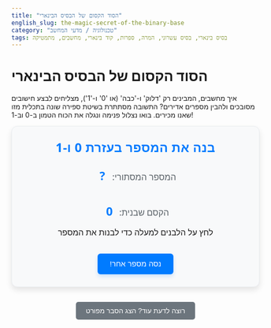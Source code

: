 ```yaml
---
title: "הסוד הקסום של הבסיס הבינארי"
english_slug: the-magic-secret-of-the-binary-base
category: "טכנולוגיה / מדעי המחשב"
tags: בסיס בינארי, בסיס עשרוני, המרה, ספרות, קוד בינארי, מחשבים, מתמטיקה
---
```

# הסוד הקסום של הבסיס הבינארי

איך מחשבים, המבינים רק 'דלוק' ו-'כבה' (או '0' ו-'1'), מצליחים לבצע חישובים מסובכים ולהבין מספרים אדירים? התשובה מסתתרת בשיטת ספירה שונה בתכלית מזו שאנו מכירים. בואו נצלול פנימה ונגלה את הכוח הטמון ב-0 וב-1!

<div class="binary-app-container">
    <h2 class="app-title">בנה את המספר בעזרת 0 ו-1</h2>
    <div class="target-number">
        <span class="label">המספר המסתורי:</span> <span id="targetDecimal" class="number-value">?</span>
    </div>
    <div class="binary-bits" id="binaryBitsContainer">
        <!-- Binary bits (the interactive building blocks) will be added here by JS -->
    </div>
    <div class="current-sum">
        <span class="label">הקסם שבנית:</span> <span id="currentDecimalSum" class="number-value">0</span>
    </div>
    <div class="feedback" id="feedbackMessage">
        לחץ על הלבנים למעלה כדי לבנות את המספר
    </div>
    <button id="newNumberButton" class="app-button">נסה מספר אחר!</button>
</div>

<style>
    :root {
        --primary-color: #007bff; /* Blue */
        --secondary-color: #28a745; /* Green */
        --warning-color: #ffc107; /* Yellow */
        --danger-color: #dc3545; /* Red */
        --info-color: #6c757d; /* Grey */
        --background-color: #f8f9fa; /* Light grey */
        --card-background: #ffffff; /* White */
        --border-color: #e9ecef; /* Lighter grey */
        --text-color: #343a40; /* Dark grey */
        --font-family: 'Segoe UI', Tahoma, Geneva, Verdana, sans-serif;
    }

    .binary-app-container {
        direction: rtl;
        font-family: var(--font-family);
        background-color: var(--background-color);
        border-radius: 12px;
        padding: 25px;
        margin-bottom: 30px;
        text-align: center;
        box-shadow: 0 6px 12px rgba(0, 0, 0, 0.1);
        border: 1px solid var(--border-color);
        overflow: hidden; /* Needed for potential animations */
        position: relative;
    }

    .app-title {
        color: var(--primary-color);
        margin-top: 0;
        margin-bottom: 25px;
        font-size: 1.8em;
        font-weight: bold;
        letter-spacing: 0.5px;
    }

    .target-number, .current-sum {
        font-size: 1.4em;
        margin-bottom: 15px;
        color: var(--text-color);
    }

    .target-number .number-value,
    .current-sum .number-value {
        font-weight: bold;
        color: var(--primary-color);
        font-size: 1.2em; /* Slightly larger number */
        display: inline-block; /* For potential animation */
        min-width: 30px; /* Prevent layout shift */
    }

    .target-number .label,
    .current-sum .label {
         font-size: 0.9em; /* Smaller label */
         color: #5a6268; /* Darker grey */
    }


    .binary-bits {
        display: flex;
        justify-content: center;
        gap: 12px; /* Increased gap */
        margin-bottom: 25px;
        flex-wrap: wrap;
        perspective: 1000px; /* For flip animation */
    }

    .binary-bit {
        width: 60px; /* Wider */
        height: 80px; /* Taller */
        border: 2px solid var(--border-color);
        border-radius: 8px; /* More rounded corners */
        display: flex;
        flex-direction: column;
        justify-content: center;
        align-items: center;
        cursor: pointer;
        user-select: none;
        font-size: 2.2em; /* Larger number */
        font-weight: bold;
        background-color: var(--card-background);
        color: var(--text-color);
        transition: all 0.3s ease-in-out, transform 0.1s ease-out; /* Smooth transitions */
        box-shadow: 0 2px 5px rgba(0, 0, 0, 0.08);
        position: relative;
        transform-style: preserve-3d; /* For 3D flip */
    }

    .binary-bit .bit-value {
         position: absolute;
         top: 50%;
         left: 50%;
         transform: translate(-50%, -50%);
         backface-visibility: hidden; /* Hide back during flip */
    }

     .binary-bit .power-of-2 {
        font-size: 0.8em; /* Slightly larger */
        font-weight: normal;
        color: var(--info-color); /* Grey */
        margin-top: 50px; /* Position below the number */
        position: absolute;
        bottom: 8px;
        left: 0;
        right: 0;
     }

    .binary-bit:hover {
        border-color: var(--primary-color);
        box-shadow: 0 4px 8px rgba(0, 123, 255, 0.2); /* Blue shadow on hover */
    }

    .binary-bit.on {
        background: linear-gradient(135deg, var(--secondary-color), #218838); /* Gradient */
        color: white;
        border-color: var(--secondary-color);
        box-shadow: 0 4px 10px rgba(40, 167, 69, 0.3); /* Green shadow when on */
        transform: rotateY(180deg); /* Flip animation */
    }

    .binary-bit.on .bit-value {
         transform: translate(-50%, -50%) rotateY(180deg); /* Flip text back */
    }

    .binary-bit.on .power-of-2 {
        color: rgba(255, 255, 255, 0.8); /* Lighter color when on */
    }

     /* Animation for feedback messages */
    .feedback {
        font-size: 1.2em;
        min-height: 1.8em; /* Reserve more space */
        transition: color 0.4s ease-in-out, transform 0.4s ease-in-out, opacity 0.4s ease-in-out;
        opacity: 1;
        transform: translateY(0);
    }

    .feedback:empty {
        opacity: 0; /* Hide if empty */
    }

    .feedback.too-low {
        color: var(--warning-color);
        transform: translateY(-5px); /* Slight lift */
    }

    .feedback.too-high {
        color: var(--danger-color);
        transform: translateY(-5px); /* Slight lift */
    }

    .feedback.correct {
        color: var(--secondary-color);
        font-weight: bold;
        animation: pulse-glow 1.5s infinite ease-in-out; /* Winning animation */
    }

    @keyframes pulse-glow {
        0% { text-shadow: 0 0 5px rgba(40, 167, 69, 0.3); }
        50% { text-shadow: 0 0 15px rgba(40, 167, 69, 0.6); }
        100% { text-shadow: 0 0 5px rgba(40, 167, 69, 0.3); }
    }

    .app-button {
        padding: 12px 25px; /* More padding */
        font-size: 1.1em; /* Slightly larger font */
        cursor: pointer;
        margin-top: 25px;
        background-color: var(--primary-color);
        color: white;
        border: none;
        border-radius: 6px; /* More rounded */
        transition: background-color 0.2s ease-in-out, transform 0.1s ease-out, box-shadow 0.2s ease-in-out;
        box-shadow: 0 4px 8px rgba(0, 123, 255, 0.2);
    }

    .app-button:hover {
        background-color: #0056b3; /* Darker blue */
        box-shadow: 0 5px 10px rgba(0, 123, 255, 0.3);
    }

    .app-button:active {
        transform: scale(0.98); /* Press effect */
    }


    .explanation-button {
        display: block;
        margin: 30px auto;
        padding: 10px 20px;
        font-size: 1em;
        cursor: pointer;
        background-color: var(--info-color);
        color: white;
        border: none;
        border-radius: 5px;
        transition: background-color 0.2s ease-in-out;
    }

    .explanation-button:hover {
        background-color: #545b62;
    }

    #explanationContent {
        border-top: 1px dashed var(--border-color);
        padding-top: 25px;
        margin-top: 25px;
        text-align: right; /* Hebrew alignment */
        line-height: 1.7; /* Improved readability */
        color: var(--text-color);
    }

    #explanationContent h2 {
        color: var(--primary-color);
        margin-top: 20px;
        margin-bottom: 15px;
        font-size: 1.5em;
    }

    #explanationContent p {
        margin-bottom: 18px;
    }

    #explanationContent ul {
         margin-bottom: 18px;
         padding-right: 20px; /* Indent list */
    }

    #explanationContent li {
        margin-bottom: 10px;
    }

    #explanationContent strong {
        color: #000; /* Make strong text stand out */
    }

    /* Initially hide the explanation */
    #explanationContent {
        display: none;
    }
</style>

<button class="explanation-button" id="toggleExplanationButton">רוצה לדעת עוד? הצג הסבר מפורט</button>

<div id="explanationContent">
    <h2>מהי מערכת ספירה? הבסיס העשרוני (בסיס 10)</h2>
    <p>מערכת ספירה היא הדרך שבה אנו מייצגים מספרים. המערכת שאנו משתמשים בה כל יום היא ה"בסיס העשרוני" או "בסיס 10". היא משתמשת ב-10 ספרות קסומות (מ-0 עד 9). סוד הכוח של הבסיס העשרוני הוא שערכה של כל ספרה תלוי במיקום שלה! למשל, במספר 345, ה-'5' הוא 5 יחידות (5 כפול 10 בחזקת 0), ה-'4' הוא 4 עשרות (4 כפול 10 בחזקת 1), וה-'3' הוא 3 מאות (3 כפול 10 בחזקת 2). המספר כולו הוא פשוט הסכום: 300 + 40 + 5 = 345.</p>

    <h2>הבסיס הבינארי: העולם של 0 ו-1</h2>
    <p>בניגוד לבסיס העשרוני העשיר, הבסיס הבינארי (או בסיס 2) חי בעולם פשוט יותר – הוא משתמש בשתי ספרות בלבד: 0 ו-1. כל מספר, קטן כגדול, מיוצג באמצעות רצף ממושך של אפסים ואחדות. כל ספרה כזו בייצוג בינארי נקראת "ביט" (bit), קיצור קליט ל"binary digit".</p>

    <h2>למה דווקא 0 ו-1? הסוד של המחשבים</h2>
    <p>הסיבה שמחשבים "מדברים" בינארית היא פיזית לגמרי. מחשבים בנויים מרכיבים אלקטרוניים כמו טרנזיסטורים שיכולים להיות באחד משני מצבים יציבים בלבד: זרם עובר/לא עובר, מתח גבוה/נמוך, מצב מגנטי מסוים או ההפך. המצבים האלו מתאימים בול לייצוג שתי הספרות של הבסיס הבינארי - '0' ו-'1'. מצב אחד מייצג '0', והשני מייצג '1'. כל מה שקורה במחשב - גלישה באינטרנט, משחקים, מוזיקה, תמונות - מתורגם מאחורי הקלעים לרצפים ארוכים אינסופיים של אפסים ואחדות. קסם טכנולוגי!</p>

    <h2>כוח המיקום בבינארי: חזקות של 2 (1, 2, 4, 8...)</h2>
    <p>כמו בבסיס העשרוני, גם בבינארי, המיקום הוא הכול! רק שהפעם, המקומות מייצגים חזקות של 2, לא של 10:</p>
    <ul>
        <li>הספרה הימנית ביותר (הביט הכי פחות "משמעותי") מייצגת 2 בחזקת 0, שזה 1.</li>
        <li>הספרה הבאה משמאל מייצגת 2 בחזקת 1, שזה 2.</li>
        <li>הספרה הבאה משמאל מייצגת 2 בחזקת 2, שזה 4.</li>
        <li>הספרה הבאה משמאל מייצגת 2 בחזקת 3, שזה 8.</li>
        <li>וכן הלאה, הערכים רק מכפילים את עצמם: 16, 32, 64, 128, 256...</li>
    </ul>
    <p>רצף של 8 ביטים נקרא "בייט" (Byte), והוא יכול לייצג כל מספר מ-0 (00000000) ועד 255 (11111111).</p>

    <h2>משחק המרה: מעשרוני לבינארי</h2>
    <p>המשימה באפליקציה שלמעלה היא בדיוק זו: לקחת מספר עשרוני ולמצוא אילו "לבנים" (חזקות של 2) עליך להדליק (לשים עליהן '1') כדי שהסכום שלהן יהיה שווה למספר המטרה. זה כמו לבנות את המספר היעד באמצעות סכום של חזקות של 2 בלבד!</p>

    <h2>בואו נראה דוגמה: המספר 150</h2>
    <p>נניח שהמספר המסתורי הוא <strong>150</strong> (באמצעות 8 ביטים):</p>
    <ol>
        <li>החזקה הכי גדולה של 2 שקטנה או שווה ל-150 היא 128 (2 בחזקת 7). האם נשתמש ב-128? כן! אז הביט של ה-128 (השמאלי ביותר) יהיה '1'. נשאר לנו: 150 - 128 = 22.</li>
        <li>החזקה הבאה: 64. האם נשתמש ב-64? לא, כי 64 גדול מ-22. הביט של ה-64 יהיה '0'. נשאר 22.</li>
        <li>החזקה הבאה: 32. האם נשתמש ב-32? לא, גדול מ-22. הביט יהיה '0'. נשאר 22.</li>
        <li>החזקה הבאה: 16. האם נשתמש ב-16? כן! 16 קטן מ-22. הביט של ה-16 יהיה '1'. נשאר לנו: 22 - 16 = 6.</li>
        <li>החזקה הבאה: 8. האם נשתמש ב-8? לא, גדול מ-6. הביט יהיה '0'. נשאר 6.</li>
        <li>החזקה הבאה: 4. האם נשתמש ב-4? כן! 4 קטן מ-6. הביט של ה-4 יהיה '1'. נשאר לנו: 6 - 4 = 2.</li>
        <li>החזקה הבאה: 2. האם נשתמש ב-2? כן! בדיוק 2. הביט של ה-2 יהיה '1'. נשאר לנו: 2 - 2 = 0.</li>
        <li>החזקה האחרונה: 1. האם נשתמש ב-1? לא, כי כבר הגענו ל-0. הביט של ה-1 יהיה '0'.</li>
    </ol>
    <p>הרכבת בהצלחה את המספר הבינארי: 10010110! זהו הייצוג של 150 בבסיס בינארי.</p>

    <h2>ההמרה ההפוכה: מבינארי לעשרוני (קלה יותר!)</h2>
    <p>כדי לחזור מבינארי לעשרוני, פשוט הסתכל על המספר הבינארי וסכום את כל הערכים של החזקות של 2 שבמיקומים שבהם יש '1'.</p>
    <p>ניקח את 10010110 שקיבלנו. זוכרים את הערכים של המיקומים (מימין לשמאל): 1, 2, 4, 8, 16, 32, 64, 128?</p>
    <p>נחבר את הערכים רק עבור הביטים שדלקים ('1'):</p>
    <ul>
        <li>הביט של ה-1 (ימין) הוא '0' - לא מוסיפים.</li>
        <li>הביט של ה-2 הוא '1' - מוסיפים 2.</li>
        <li>הביט של ה-4 הוא '1' - מוסיפים 4.</li>
        <li>הביט של ה-8 הוא '0' - לא מוסיפים.</li>
        <li>הביט של ה-16 הוא '1' - מוסיפים 16.</li>
        <li>הביט של ה-32 הוא '0' - לא מוסיפים.</li>
        <li>הביט של ה-64 הוא '0' - לא מוסיפים.</li>
        <li>הביט של ה-128 (שמאל) הוא '1' - מוסיפים 128.</li>
    </ul>
    <p>הסכום הוא: 128 + 16 + 4 + 2 = 150. חזרנו למספר העשרוני המקורי!</p>
    <p>עכשיו שהבנת את הקסם, חזור לאפליקציה והפוך לאשף בינארי!</p>
</div>

<script>
    const powersOf2 = [128, 64, 32, 16, 8, 4, 2, 1];
    let targetDecimal = 0;
    let currentBinary = new Array(powersOf2.length).fill(0); // Array of 0s and 1s

    const targetDecimalEl = document.getElementById('targetDecimal');
    const binaryBitsContainerEl = document.getElementById('binaryBitsContainer');
    const currentDecimalSumEl = document.getElementById('currentDecimalSum');
    const feedbackMessageEl = document.getElementById('feedbackMessage');
    const newNumberButtonEl = document.getElementById('newNumberButton');
    const explanationContentEl = document.getElementById('explanationContent');
    const toggleExplanationButtonEl = document.getElementById('toggleExplanationButton');
    const appContainerEl = document.querySelector('.binary-app-container'); // Get the main container

    // Function to calculate the decimal value from the binary array
    function calculateDecimalSum() {
        let sum = 0;
        for (let i = 0; i < currentBinary.length; i++) {
            // Only add the power of 2 if the bit is 1
            if (currentBinary[i] === 1) {
                sum += powersOf2[i];
            }
        }
        return sum;
    }

    // Function to update the display (bits, sum, feedback)
    function updateDisplay() {
        const currentSum = calculateDecimalSum();
        currentDecimalSumEl.textContent = currentSum;

        // Remove all feedback classes first
        feedbackMessageEl.classList.remove('too-low', 'too-high', 'correct');
        appContainerEl.classList.remove('win-state'); // Remove win state from container


        if (currentSum < targetDecimal) {
            feedbackMessageEl.textContent = `צריך להוסיף קצת (${targetDecimal - currentSum} חסר...)`;
            feedbackMessageEl.classList.add('too-low');
        } else if (currentSum > targetDecimal) {
            feedbackMessageEl.textContent = `חצית את המספר! נסה להוריד (${currentSum - targetDecimal} יותר מדי...)`;
            feedbackMessageEl.classList.add('too-high');
        } else { // currentSum === targetDecimal
            feedbackMessageEl.textContent = 'מעולה! הצלחת לבנות את המספר! אתה אשף בינארי!';
            feedbackMessageEl.classList.add('correct');
             appContainerEl.classList.add('win-state'); // Add win state to container
             // Optionally disable clicks after correct answer for this number
             binaryBitsContainerEl.querySelectorAll('.binary-bit').forEach(bitEl => bitEl.style.pointerEvents = 'none');
        }
    }

    // Function to handle bit click
    function handleBitClick(index) {
         // Only allow clicking if we haven't won yet
         if (calculateDecimalSum() === targetDecimal) {
             return;
         }

        // Toggle the bit value (0 to 1, 1 to 0)
        currentBinary[index] = 1 - currentBinary[index];

        // Update the visual representation of the bit immediately
        const bitEl = binaryBitsContainerEl.children[index];
        const bitValueEl = bitEl.querySelector('.bit-value'); // Get the span holding the 0/1

        bitValueEl.textContent = currentBinary[index]; // Update the main number text
        bitEl.classList.toggle('on', currentBinary[index] === 1); // Toggle 'on' class

        // Update the sum and feedback after the click
        updateDisplay();
    }

    // Function to initialize or reset the game
    function initializeGame() {
        // Get a random number between 0 and 255
        targetDecimal = Math.floor(Math.random() * 256);
        targetDecimalEl.textContent = targetDecimal;

        // Reset binary array to all zeros
        currentBinary.fill(0);

        // Clear previous bits and create new ones with animations
        binaryBitsContainerEl.innerHTML = '';
        powersOf2.forEach((power, index) => {
            const bitEl = document.createElement('div');
            bitEl.classList.add('binary-bit');
            bitEl.dataset.index = index; // Store index

            // Create span for the 0/1 value
            const bitValueSpan = document.createElement('span');
            bitValueSpan.classList.add('bit-value');
            bitValueSpan.textContent = '0'; // Start with 0

            // Create span for the power of 2 label
            const powerSpan = document.createElement('span');
            powerSpan.classList.add('power-of-2');
            powerSpan.textContent = `( ${power} )`;

            bitEl.appendChild(bitValueSpan); // Add value span
            bitEl.appendChild(powerSpan); // Add power span

            // Add click listener using the index
            bitEl.addEventListener('click', () => handleBitClick(index));

            binaryBitsContainerEl.appendChild(bitEl);

             // Optional: Add a little staggered animation when creating
            bitEl.style.animation = `fade-in-up 0.5s ease-out ${index * 0.05}s forwards`;
            bitEl.style.opacity = 0; // Start hidden for animation
            bitEl.style.transform = 'translateY(20px)'; // Start slightly below

        });

         // Define the keyframes for the staggered animation
         const styleSheet = document.styleSheets[0];
         const fadeInUpKeyframes = `
             @keyframes fade-in-up {
                 to {
                     opacity: 1;
                     transform: translateY(0);
                 }
             }
         `;
         // Add keyframes only if they don't exist
         if (![].slice.call(styleSheet.cssRules).some(rule => rule.name === 'fade-in-up')) {
              styleSheet.insertRule(fadeInUpKeyframes, styleSheet.cssRules.length);
         }


        // Initial display update
        updateDisplay();

        // Enable bit clicks if they were disabled
        binaryBitsContainerEl.querySelectorAll('.binary-bit').forEach(bitEl => bitEl.style.pointerEvents = 'auto');

        // Reset feedback message text and class initially
        feedbackMessageEl.textContent = 'לחץ על הלבנים למעלה כדי לבנות את המספר';
        feedbackMessageEl.classList.remove('too-low', 'too-high', 'correct');
    }

    // Toggle explanation visibility
    toggleExplanationButtonEl.addEventListener('click', () => {
        const isHidden = explanationContentEl.style.display === 'none' || explanationContentEl.style.display === '';
        explanationContentEl.style.display = isHidden ? 'block' : 'none';
        toggleExplanationButtonEl.textContent = isHidden ? 'הסתר הסבר מפורט' : 'רוצה לדעת עוד? הצג הסבר מפורט';

        // Optional: Scroll to the explanation if showing it
        if (isHidden) {
             explanationContentEl.scrollIntoView({ behavior: 'smooth', block: 'start' });
        }
    });

    // Add event listener for the new number button
    newNumberButtonEl.addEventListener('click', initializeGame);

    // Initialize the game when the page loads
    initializeGame();

</script>